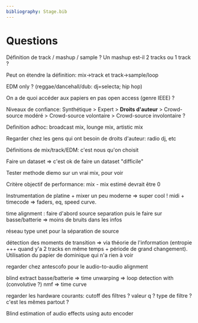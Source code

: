 ```yaml
---
bibliography: Stage.bib
---
```

# Questions

Définition de track / mashup / sample ? Un mashup est-il 2 tracks ou 1 track ?

Peut on étendre la définition: mix->track et track->sample/loop

EDM only ? (reggae/dancehall/dub: dj=selecta; hip hop)

On a de quoi accéder aux papiers en pas open access (genre IEEE) ?

Niveaux de confiance: Synthétique > Expert > **Droits d'auteur** > Crowd-source modéré >  Crowd-source volontaire > Crowd-source involontaire ?

Definition adhoc: broadcast mix, lounge mix, artistic mix



Regarder chez les gens qui ont besoin de droits d'auteur: radio dj, etc

Définitions de mix/track/EDM: c'est nous qu'on choisit

Faire un dataset => c'est ok de faire un dataset "difficile"

Tester methode diemo sur un vrai mix, pour voir

Critère objectif de performance: mix - mix estimé devrait être 0

Instrumentation de platine + mixer un peu moderne => super cool ! midi + timecode => faders, eq, speed curve.



time alignment : faire d'abord source separation puis le faire sur basse/batterie => moins de bruits dans les infos

réseau type unet pour la séparation de source

détection des moments de transition => via théorie de l'information (entropie +++ quand y'a 2 tracks en même temps + période de grand changement). Utilisation du papier de dominique qui n'a rien à voir

regarder chez antescofo pour le audio-to-audio alignment

blind extract basse/batterie => time unwarping => loop detection with (convolutive ?) nmf => time curve

regarder les hardware courants: cutoff des filtres ? valeur q ? type de filtre ? c'est les mêmes partout ?

Blind estimation of audio effects using auto encoder